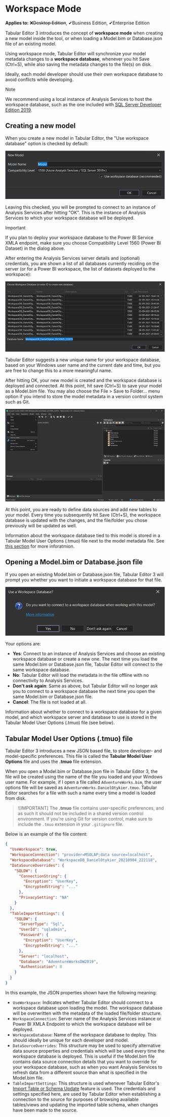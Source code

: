 # Workspace Mode

**Applies to:** &#10060;<del>Desktop Edition</del>, &#10004;Business Edition, &#10004;Enterprise Edition

Tabular Editor 3 introduces the concept of **workspace mode** when creating a new model inside the tool, or when loading a Model.bim or Database.json file of an existing model.

Using workspace mode, Tabular Editor will synchronize your model metadata changes to a **workspace database**, whenever you hit Save (Ctrl+S), while also saving the metadata changes to the file(s) on disk.

Ideally, each model developer should use their own workspace database to avoid conflicts while developing.

> [!NOTE]
> We recommend using a local instance of Analysis Services to host the workspace database, such as the one included with [SQL Server Developer Edition 2019](https://www.microsoft.com/en-us/sql-server/sql-server-downloads).

## Creating a new model

When you create a new model in Tabular Editor, the "Use workspace database" option is checked by default:

![New Model](images/new-model.png)

Leaving this checked, you will be prompted to connect to an instance of Analysis Services after hitting "OK". This is the instance of Analysis Services to which your workspace database will be deployed.

> [!IMPORTANT]
> If you plan to deploy your workspace database to the Power BI Service XMLA endpoint, make sure you choose Compatibility Level 1560 (Power BI Dataset) in the dialog above.

After entering the Analysis Services server details and (optional) credentials, you are shown a list of all databases currently reciding on the server (or for a Power BI workspace, the list of datasets deployed to the workspace):

![Select Workspace Database](images/select-workspace-database.png)

Tabular Editor suggests a new unique name for your workspace database, based on your Windows user name and the current date and time, but you are free to change this to a more meaningful name.

After hitting OK, your new model is created and the workspace database is deployed and connected. At this point, hit save (Ctrl+S) to save your model as a Model.bim file. You may also choose the File > Save to Folder... menu option if you intend to store the model metadata in a version control system such as Git.

![Save New To Folder](images/save-new-to-folder.png)

At this point, you are ready to define data sources and add new tables to your model. Every time you subsequently hit Save (Ctrl+S), the workspace database is updated with the changes, and the file/folder you chose previously will be updated as well.

Information about the workspace database tied to this model is stored in a Tabular Model User Options (.tmuo) file next to the model metadata file. See [this section](#tabular-model-user-options-tmuo-file) for more inforatmion.

## Opening a Model.bim or Database.json file

If you open an existing Model.bim or Database.json file, Tabular Editor 3 will prompt you whether you want to initiate a workspace database for that file.

![Connect To Workspace database](images/connect-to-wsdb.png)

Your options are:

- **Yes**: Connect to an instance of Analysis Services and choose an existing workspace database or create a new one. The next time you load the same Model.bim or Database.json file, Tabular Editor will connect to the same workspace database.
- **No**: Tabular Editor will load the metadata in the file offline with no connectivity to Analysis Services.
- **Don't ask again**: Same as above, but Tabular Editor will no longer ask you to connect to a workspace database the next time you open the same Model.bim or Database.json file.
- **Cancel**: The file is not loaded at all.

Information about whether to connect to a workspace database for a given model, and which workspace server and database to use is stored in the Tabular Model User Options (.tmuo) file (see below).

## Tabular Model User Options (.tmuo) file

Tabular Editor 3 introduces a new JSON based file, to store developer- and model-specific preferences. This file is called the **Tabular Model User Options** file and uses the **.tmuo** file extension.

When you open a Model.bim or Database.json file in Tabular Editor 3, the file will be created using the name of the file you loaded and your Windows user name. For example, if I open a file called `AdventureWorks.bim`, the user options file will be saved as `AdventureWorks.DanielOtykier.tmuo`. Tabular Editor searches for a file with such a name every time a model is loaded from disk.

> ![IMPORTANT]
> The **.tmuo** file contains user-specific preferences, and as such it should not be included in a shared version control environment. If you're using Git for version control, make sure to include the `.tmuo` extension in your `.gitignore` file.

Below is an example of the file content:

```json
{
  "UseWorkspace": true,
  "WorkspaceConnection": "provider=MSOLAP;data source=localhost",
  "WorkspaceDatabase": "WorkspaceDB_DanielOtykier_20210904_222118",
  "DataSourceOverrides": {
    "SQLDW": {
      "ConnectionString": {
        "Encryption": "UserKey",
        "EncryptedString": "..."
      },
      "PrivacySetting": "NA"
    }
  },
  "TableImportSettings": {
    "SQLDW": {
      "ServerType": "Sql",
      "UserId": "sqladmin",
      "Password": {
        "Encryption": "UserKey",
        "EncryptedString": "..."
      },
      "Server": "localhost",
      "Database": "AdventureWorksDW2019",
      "Authentication": 0
    }
  }
}
```

In this example, the JSON properties shown have the following meaning:

- `UseWorkspace`: Indicates whether Tabular Editor should connect to a workspace database upon loading the model. The workspace database will be overwritten with the metadata of the loaded file/folder structure.
- `WorkspaceConnection`: Server name of the Analysis Services instance or Power BI XMLA Endpoint to which the workspace database will be deployed.
- `WorkspaceDatabase`: Name of the workspace database to deploy. This should ideally be unique for each developer and model.
- `DataSourceOverrides`: This structure may be used to specify alternative data source properties and credentials which will be used every time the workspace database is deployed. This is useful if the Model.bim file contains data source connection details that you want to override for your workspace database, such as when you want Analysis Services to refresh data from a different source than what is specified in the Model.bim file.
- `TableImportSettings`: This structure is used whenever Tabular Editor's [Import Table or Schema Update](importing-tables.md) feature is used. The credentials and settings specified here, are used by Tabular Editor when establishing a connection to the source for purposes of browsing available tables/views and updating the imported table schema, when changes have been made to the source.